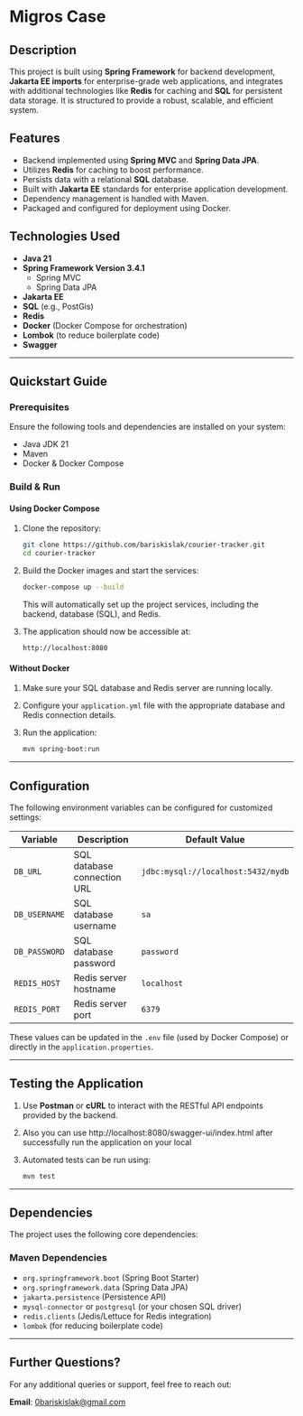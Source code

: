 # Migros Case

## Description

This project is built using **Spring Framework** for backend development, **Jakarta EE imports** for enterprise-grade
web applications, and integrates with additional technologies like **Redis** for caching and **SQL** for persistent data
storage. It is structured to provide a robust, scalable, and efficient system.

## Features

- Backend implemented using **Spring MVC** and **Spring Data JPA**.
- Utilizes **Redis** for caching to boost performance.
- Persists data with a relational **SQL** database.
- Built with **Jakarta EE** standards for enterprise application development.
- Dependency management is handled with Maven.
- Packaged and configured for deployment using Docker.

## Technologies Used

- **Java 21** 
- **Spring Framework Version 3.4.1**
   - Spring MVC
   - Spring Data JPA
- **Jakarta EE**
- **SQL** (e.g., PostGis)
- **Redis**
- **Docker** (Docker Compose for orchestration)
- **Lombok** (to reduce boilerplate code)
- **Swagger** 
---

## Quickstart Guide

### Prerequisites

Ensure the following tools and dependencies are installed on your system:

- Java JDK 21
- Maven
- Docker & Docker Compose

### Build & Run

#### Using Docker Compose

1. Clone the repository:

   ```bash
   git clone https://github.com/bariskislak/courier-tracker.git
   cd courier-tracker
   ```

2. Build the Docker images and start the services:

   ```bash
   docker-compose up --build
   ```

   This will automatically set up the project services, including the backend, database (SQL), and Redis.

3. The application should now be accessible at:

   ```
   http://localhost:8080
   ```

#### Without Docker

1. Make sure your SQL database and Redis server are running locally.
2. Configure your `application.yml` file with the appropriate database and Redis connection details.
3. Run the application:

   ```bash
   mvn spring-boot:run
   ```

---

## Configuration

The following environment variables can be configured for customized settings:

| Variable      | Description                 | Default Value                      |
|---------------|-----------------------------|------------------------------------|
| `DB_URL`      | SQL database connection URL | `jdbc:mysql://localhost:5432/mydb` |
| `DB_USERNAME` | SQL database username       | `sa`                               |
| `DB_PASSWORD` | SQL database password       | `password`                         |
| `REDIS_HOST`  | Redis server hostname       | `localhost`                        |
| `REDIS_PORT`  | Redis server port           | `6379`                             |

These values can be updated in the `.env` file (used by Docker Compose) or directly in the `application.properties`.

---

## Testing the Application

1. Use **Postman** or **cURL** to interact with the RESTful API endpoints provided by the backend.
2. Also you can use http://localhost:8080/swagger-ui/index.html after successfully run the application on your local
3. Automated tests can be run using:

   ```bash
   mvn test
   ```

---

## Dependencies

The project uses the following core dependencies:

### Maven Dependencies

- `org.springframework.boot` (Spring Boot Starter)
- `org.springframework.data` (Spring Data JPA)
- `jakarta.persistence` (Persistence API)
- `mysql-connector` or `postgresql` (or your chosen SQL driver)
- `redis.clients` (Jedis/Lettuce for Redis integration)
- `lombok` (for reducing boilerplate code)

---

## Further Questions?

For any additional queries or support, feel free to reach out:

**Email**: [0bariskislak@gmail.com](mailto:0bariskislak@gmail.com)
